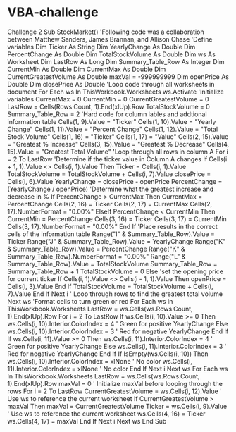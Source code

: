 # VBA-challenge
Challenge 2 
Sub StockMarket()
'Following code was a collaboration between Matthew Sanders, James Brannan, and Allison Chase
    'Define variables
    Dim Ticker As String
    Dim YearlyChange As Double
    Dim PercentChange As Double
    Dim TotalStockVolume As Double
    Dim ws As Worksheet
    Dim LastRow As Long
    Dim Summary_Table_Row As Integer
    Dim CurrentMin As Double
    Dim CurrentMax As Double
    Dim CurrentGreatestVolume As Double
    maxVal = -999999999
    Dim openPrice As Double
    Dim closePrice As Double
    'Loop code through all worksheets in document
    For Each ws In ThisWorkbook.Worksheets
        ws.Activate
        'Initialize variables
        CurrentMax = 0
        CurrentMin = 0
        CurrentGreatestVolume = 0
        LastRow = Cells(Rows.Count, 1).End(xlUp).Row
        TotalStockVolume = 0
        Summary_Table_Row = 2
        'Hard code for column lables and addtional information table
        Cells(1, 9).Value = "Ticker"
        Cells(1, 10).Value = "Yearly Change"
        Cells(1, 11).Value = "Percent Change"
        Cells(1, 12).Value = "Total Stock Volume"
        Cells(1, 16) = "Ticker"
        Cells(1, 17) = "Value"
        Cells(2, 15).Value = "Greatest % Increase"
        Cells(3, 15).Value = "Greatest % Decrease"
        Cells(4, 15).Value = "Greatest Total Volume"
        'Loop through all rows in column A
        For i = 2 To LastRow
            'Determine if the ticker value in Column A changes
            If Cells(i + 1, 1).Value <> Cells(i, 1).Value Then
                Ticker = Cells(i, 1).Value
                TotalStockVolume = TotalStockVolume + Cells(i, 7).Value
                closePrice = Cells(i, 6).Value
                YearlyChange = closePrice - openPrice
                PercentChange = (YearlyChange / openPrice)
                'Determine what the greatest increase and decrease in %
                If PercentChange > CurrentMax Then
                    CurrentMax = PercentChange
                    Cells(2, 16) = Ticker
                    Cells(2, 17) = CurrentMax
                    Cells(2, 17).NumberFormat = "0.00%"
                ElseIf PercentChange < CurrentMin Then
                    CurrentMin = PercentChange
                    Cells(3, 16) = Ticker
                    Cells(3, 17) = CurrentMin
                    Cells(3, 17).NumberFormat = "0.00%"
                End If
                'Place results in the correct cells of the information table
                Range("I" & Summary_Table_Row).Value = Ticker
                Range("J" & Summary_Table_Row).Value = YearlyChange
                Range("K" & Summary_Table_Row).Value = PercentChange
                Range("K" & Summary_Table_Row).NumberFormat = "0.00%"
                Range("L" & Summary_Table_Row).Value = TotalStockVolume
                Summary_Table_Row = Summary_Table_Row + 1
                TotalStockVolume = 0
            Else
                'set the opening price for current ticker
                If Cells(i, 1).Value <> Cells(i - 1, 1).Value Then
                    openPrice = Cells(i, 3).Value
                End If
                    TotalStockVolume = TotalStockVolume + Cells(i, 7).Value
            End If
        Next i
        ' Loop through rows to find the greatest total volume
    Next ws
    'Format cells to turn green or red
    For Each ws In ThisWorkbook.Worksheets
        LastRow = ws.Cells(ws.Rows.Count, 1).End(xlUp).Row
        For i = 2 To LastRow
            If ws.Cells(i, 10).Value >= 0 Then
                ws.Cells(i, 10).Interior.ColorIndex = 4 ' Green for positive YearlyChange
            Else
                ws.Cells(i, 10).Interior.ColorIndex = 3 ' Red for negative YearlyChange
            End If
            If ws.Cells(i, 11).Value >= 0 Then
                ws.Cells(i, 11).Interior.ColorIndex = 4 ' Green for positive YearlyChange
            Else
                ws.Cells(i, 11).Interior.ColorIndex = 3 ' Red for negative YearlyChange
            End If
            If IsEmpty(ws.Cells(i, 10)) Then
                ws.Cells(i, 10).Interior.ColorIndex = xlNone ' No color
                ws.Cells(i, 11).Interior.ColorIndex = xlNone ' No color
            End If
        Next i
    Next ws
    For Each ws In ThisWorkbook.Worksheets
        LastRow = ws.Cells(ws.Rows.Count, 1).End(xlUp).Row
        maxVal = 0 ' Initialize maxVal before looping through the rows
        For i = 2 To LastRow
            CurrentGreatestVolume = ws.Cells(i, 12).Value ' Use ws to reference the current worksheet
            If CurrentGreatestVolume > maxVal Then
                maxVal = CurrentGreatestVolume
                Ticker = ws.Cells(i, 9).Value ' Use ws to reference the current worksheet
                ws.Cells(4, 16) = Ticker
                ws.Cells(4, 17) = maxVal
            End If
    Next i
Next ws
End Sub
